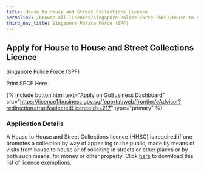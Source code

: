 ```yaml
---
title: House to House and Street Collections Licence
permalink: /browse-all-licences/Singapore-Police-Force-(SPF)/House-to-House-and-Street-Collections-Licence
third_nav_title: Singapore Police Force (SPF)
---
```


## Apply for House to House and Street Collections Licence

Singapore Police Force (SPF)

Print SPCP Here

{% include button.html text="Apply on GoBusiness Dashboard" src="https://licence1.business.gov.sg/feportal/web/frontier/eAdvisor?redirection=true&selectedLicenceIds=217" type="primary" %}

### Application Details
<p>A House to House and Street Collections licence (HHSC) is required if one promotes a collection by way of appealing to the public, made by means of visits from house to house or of soliciting in streets or other places or by both such means, for money or other property. Click <a href="https://www.police.gov.sg/-/media/Spf/files/E-services/HHSC-Main/HHSC-Exemption.pdf" rel="noopener noreferrer" target="_blank">here</a> to download this list of licence exemptions.</p>

